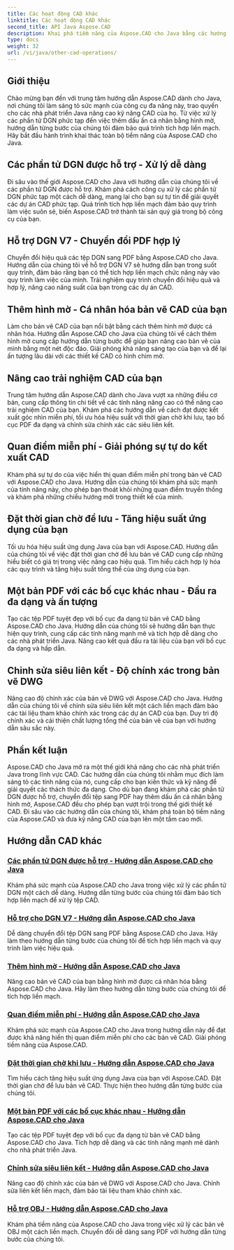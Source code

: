 ```yaml
---
title: Các hoạt động CAD khác
linktitle: Các hoạt động CAD khác
second_title: API Java Aspose.CAD
description: Khai phá tiềm năng của Aspose.CAD cho Java bằng các hướng dẫn của chúng tôi. Từ việc xử lý các phần tử DGN đến thêm hình mờ, hãy nâng cao kỹ năng CAD của bạn một cách dễ dàng.
type: docs
weight: 32
url: /vi/java/other-cad-operations/
---
```

## Giới thiệu

Chào mừng bạn đến với trung tâm hướng dẫn Aspose.CAD dành cho Java, nơi chúng tôi làm sáng tỏ sức mạnh của công cụ đa năng này, trao quyền cho các nhà phát triển Java nâng cao kỹ năng CAD của họ. Từ việc xử lý các phần tử DGN phức tạp đến việc thêm dấu ấn cá nhân bằng hình mờ, hướng dẫn từng bước của chúng tôi đảm bảo quá trình tích hợp liền mạch. Hãy bắt đầu hành trình khai thác toàn bộ tiềm năng của Aspose.CAD cho Java.

## Các phần tử DGN được hỗ trợ - Xử lý dễ dàng

Đi sâu vào thế giới Aspose.CAD cho Java với hướng dẫn của chúng tôi về các phần tử DGN được hỗ trợ. Khám phá cách công cụ xử lý các phần tử DGN phức tạp một cách dễ dàng, mang lại cho bạn sự tự tin để giải quyết các dự án CAD phức tạp. Quá trình tích hợp liền mạch đảm bảo quy trình làm việc suôn sẻ, biến Aspose.CAD trở thành tài sản quý giá trong bộ công cụ của bạn.

## Hỗ trợ DGN V7 - Chuyển đổi PDF hợp lý

Chuyển đổi hiệu quả các tệp DGN sang PDF bằng Aspose.CAD cho Java. Hướng dẫn của chúng tôi về hỗ trợ DGN V7 sẽ hướng dẫn bạn trong suốt quy trình, đảm bảo rằng bạn có thể tích hợp liền mạch chức năng này vào quy trình làm việc của mình. Trải nghiệm quy trình chuyển đổi hiệu quả và hợp lý, nâng cao năng suất của bạn trong các dự án CAD.

## Thêm hình mờ - Cá nhân hóa bản vẽ CAD của bạn

Làm cho bản vẽ CAD của bạn nổi bật bằng cách thêm hình mờ được cá nhân hóa. Hướng dẫn Aspose.CAD cho Java của chúng tôi về cách thêm hình mờ cung cấp hướng dẫn từng bước để giúp bạn nâng cao bản vẽ của mình bằng một nét độc đáo. Giải phóng khả năng sáng tạo của bạn và để lại ấn tượng lâu dài với các thiết kế CAD có hình chìm mờ.

## Nâng cao trải nghiệm CAD của bạn

Trung tâm hướng dẫn Aspose.CAD dành cho Java vượt xa những điều cơ bản, cung cấp thông tin chi tiết về các tính năng nâng cao có thể nâng cao trải nghiệm CAD của bạn. Khám phá các hướng dẫn về cách đạt được kết xuất góc nhìn miễn phí, tối ưu hóa hiệu suất với thời gian chờ khi lưu, tạo bố cục PDF đa dạng và chỉnh sửa chính xác các siêu liên kết.

## Quan điểm miễn phí - Giải phóng sự tự do kết xuất CAD

Khám phá sự tự do của việc hiển thị quan điểm miễn phí trong bản vẽ CAD với Aspose.CAD cho Java. Hướng dẫn của chúng tôi khám phá sức mạnh của tính năng này, cho phép bạn thoát khỏi những quan điểm truyền thống và khám phá những chiều hướng mới trong thiết kế của mình.

## Đặt thời gian chờ để lưu - Tăng hiệu suất ứng dụng của bạn

Tối ưu hóa hiệu suất ứng dụng Java của bạn với Aspose.CAD. Hướng dẫn của chúng tôi về việc đặt thời gian chờ để lưu bản vẽ CAD cung cấp những hiểu biết có giá trị trong việc nâng cao hiệu quả. Tìm hiểu cách hợp lý hóa các quy trình và tăng hiệu suất tổng thể của ứng dụng của bạn.

## Một bản PDF với các bố cục khác nhau - Đầu ra đa dạng và ấn tượng

Tạo các tệp PDF tuyệt đẹp với bố cục đa dạng từ bản vẽ CAD bằng Aspose.CAD cho Java. Hướng dẫn của chúng tôi sẽ hướng dẫn bạn thực hiện quy trình, cung cấp các tính năng mạnh mẽ và tích hợp dễ dàng cho các nhà phát triển Java. Nâng cao kết quả đầu ra tài liệu của bạn với bố cục đa dạng và hấp dẫn.

## Chỉnh sửa siêu liên kết - Độ chính xác trong bản vẽ DWG

Nâng cao độ chính xác của bản vẽ DWG với Aspose.CAD cho Java. Hướng dẫn của chúng tôi về chỉnh sửa siêu liên kết một cách liền mạch đảm bảo các tài liệu tham khảo chính xác trong các dự án CAD của bạn. Duy trì độ chính xác và cải thiện chất lượng tổng thể của bản vẽ của bạn với hướng dẫn sâu sắc này.

## Phần kết luận

Aspose.CAD cho Java mở ra một thế giới khả năng cho các nhà phát triển Java trong lĩnh vực CAD. Các hướng dẫn của chúng tôi nhằm mục đích làm sáng tỏ các tính năng của nó, cung cấp cho bạn kiến thức và kỹ năng để giải quyết các thách thức đa dạng. Cho dù bạn đang khám phá các phần tử DGN được hỗ trợ, chuyển đổi tệp sang PDF hay thêm dấu ấn cá nhân bằng hình mờ, Aspose.CAD đều cho phép bạn vượt trội trong thế giới thiết kế CAD. Đi sâu vào các hướng dẫn của chúng tôi, khám phá toàn bộ tiềm năng của Aspose.CAD và đưa kỹ năng CAD của bạn lên một tầm cao mới.
## Hướng dẫn CAD khác
### [Các phần tử DGN được hỗ trợ - Hướng dẫn Aspose.CAD cho Java](./supported-dgn-elements/)
Khám phá sức mạnh của Aspose.CAD cho Java trong việc xử lý các phần tử DGN một cách dễ dàng. Hướng dẫn từng bước của chúng tôi đảm bảo tích hợp liền mạch để xử lý tệp CAD.
### [Hỗ trợ cho DGN V7 - Hướng dẫn Aspose.CAD cho Java](./support-for-dgn-v7/)
Dễ dàng chuyển đổi tệp DGN sang PDF bằng Aspose.CAD cho Java. Hãy làm theo hướng dẫn từng bước của chúng tôi để tích hợp liền mạch và quy trình làm việc hiệu quả.
### [Thêm hình mờ - Hướng dẫn Aspose.CAD cho Java](./add-watermark/)
Nâng cao bản vẽ CAD của bạn bằng hình mờ được cá nhân hóa bằng Aspose.CAD cho Java. Hãy làm theo hướng dẫn từng bước của chúng tôi để tích hợp liền mạch.
### [Quan điểm miễn phí - Hướng dẫn Aspose.CAD cho Java](./free-point-of-view/)
Khám phá sức mạnh của Aspose.CAD cho Java trong hướng dẫn này để đạt được khả năng hiển thị quan điểm miễn phí cho các bản vẽ CAD. Giải phóng tiềm năng của Aspose.CAD.
### [Đặt thời gian chờ khi lưu - Hướng dẫn Aspose.CAD cho Java](./put-timeout-on-save/)
Tìm hiểu cách tăng hiệu suất ứng dụng Java của bạn với Aspose.CAD. Đặt thời gian chờ để lưu bản vẽ CAD. Thực hiện theo hướng dẫn từng bước của chúng tôi.
### [Một bản PDF với các bố cục khác nhau - Hướng dẫn Aspose.CAD cho Java](./single-pdf-different-layouts/)
Tạo các tệp PDF tuyệt đẹp với bố cục đa dạng từ bản vẽ CAD bằng Aspose.CAD cho Java. Tích hợp dễ dàng và các tính năng mạnh mẽ dành cho nhà phát triển Java.
### [Chỉnh sửa siêu liên kết - Hướng dẫn Aspose.CAD cho Java](./edit-hyperlink/)
Nâng cao độ chính xác của bản vẽ DWG với Aspose.CAD cho Java. Chỉnh sửa liên kết liền mạch, đảm bảo tài liệu tham khảo chính xác.
### [Hỗ trợ OBJ - Hướng dẫn Aspose.CAD cho Java](./support-of-obj/)
Khám phá tiềm năng của Aspose.CAD cho Java trong việc xử lý các bản vẽ OBJ một cách liền mạch. Chuyển đổi dễ dàng sang PDF với hướng dẫn từng bước của chúng tôi.